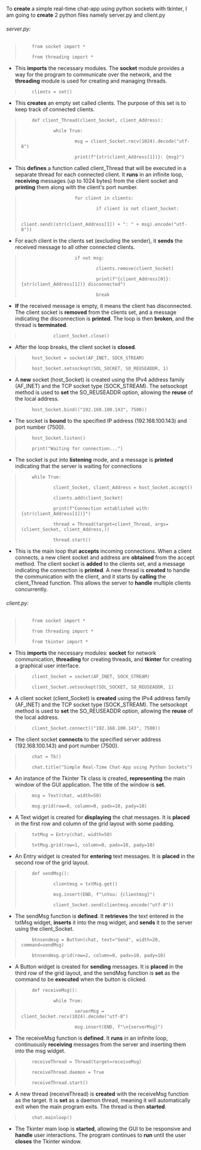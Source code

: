 To **create** a simple real-time chat-app using python sockets with tkinter, I am going to **create** 2 python files namely server.py and client.py

###### server.py:

>         from socket import *
>         
>         from threading import *

- This **imports** the necessary modules. The **socket** module provides a way for the program to communicate over the network, and the **threading** module is used for creating and managing threads.

>         clients = set()

- This **creates** an empty set called clients. The purpose of this set is to keep track of connected clients.

>         def client_Thread(client_Socket, client_Address):
>         
>                 while True:
>                 
>                         msg = client_Socket.recv(1024).decode("utf-8")
>                         
>                         print(f"{str(client_Address[1])}: {msg}")
        
- This **defines** a function called client_Thread that will be executed in a separate thread for each connected client. It **runs** in an infinite loop, **receiving** messages (up to 1024 bytes) from the client socket and **printing** them along with the client's port number.

>                         for client in clients:
>                                 
>                                 if client is not client_Socket:
>                                         
>                                         client.send((str(client_Address[1]) + ": " + msg).encode("utf-8"))
                
- For each client in the clients set (excluding the sender), it **sends** the received message to all other connected clients.

>                         if not msg:
>                         
>                                 clients.remove(client_Socket)
>                                 
>                                 print(f"{client_Address[0]}: {str(client_Address[1])} disconnected")
>                                 
>                                 break
            
- **If** the received message is empty, it means the client has disconnected. The client socket is **removed** from the clients set, and a message indicating the disconnection is **printed**. The loop is then **broken**, and the thread is **terminated**.

>                 client_Socket.close()
    
- After the loop breaks, the client socket is **closed**.

>         host_Socket = socket(AF_INET, SOCK_STREAM)
>                 
>         host_Socket.setsockopt(SOL_SOCKET, SO_REUSEADDR, 1)

- A **new** socket (host_Socket) is created using the IPv4 address family (AF_INET) and the TCP socket type (SOCK_STREAM). The setsockopt method is used to **set** the SO_REUSEADDR option, allowing the **reuse** of the local address.

>         host_Socket.bind(("192.168.100.143", 7500))

- The socket is **bound** to the specified IP address (192.168.100.143) and port number (7500).

>         host_Socket.listen()
>         
>         print("Waiting for connection...")

- The socket is put into **listening** mode, and a message is **printed** indicating that the server is waiting for connections

>         while True:
> 
>                 client_Socket, client_Address = host_Socket.accept()
> 
>                 clients.add(client_Socket)
> 
>                 print(f"Connection established with: {str(client_Address[1])}")
> 
>                 thread = Thread(target=client_Thread, args=(client_Socket, client_Address,))
> 
>                 thread.start()
    
- This is the main loop that **accepts** incoming connections. When a client connects, a new client socket and address are **obtained** from the accept method. The client socket is **added** to the clients set, and a message indicating the connection is **printed**. A new thread is **created** to handle the communication with the client, and it starts by **calling** the client_Thread function. This allows the server to **handle** multiple clients concurrently.

###### client.py:

>         from socket import *
>         
>         from threading import *
>         
>         from tkinter import *

- This **imports** the necessary modules: **socket** for network communication, **threading** for creating threads, and **tkinter** for creating a graphical user interface.

>         client_Socket = socket(AF_INET, SOCK_STREAM)
>         
>         client_Socket.setsockopt(SOL_SOCKET, SO_REUSEADDR, 1)

- A client socket (client_Socket) is **created** using the IPv4 address family (AF_INET) and the TCP socket type (SOCK_STREAM). The setsockopt method is used to **set** the SO_REUSEADDR option, allowing the **reuse** of the local address.

>         client_Socket.connect(("192.168.100.143", 7500))

- The client socket **connects** to the specified server address (192.168.100.143) and port number (7500).

>         chat = Tk()
>         
>         chat.title("Simple Real-Time Chat-App using Python Sockets")

- An instance of the Tkinter Tk class is created, **representing** the main window of the GUI application. The title of the window is **set**.

>         msg = Text(chat, width=50)
>         
>         msg.grid(row=0, column=0, padx=10, pady=10)

- A Text widget is created for **displaying** the chat messages. It is **placed** in the first row and column of the grid layout with some padding.

>         txtMsg = Entry(chat, width=50)
>         
>         txtMsg.grid(row=1, column=0, padx=10, pady=10)

- An Entry widget is created for **entering** text messages. It is **placed** in the second row of the grid layout.

>         def sendMsg():
>         
>                 clientmsg = txtMsg.get()
>                 
>                 msg.insert(END, f"\nYou: {clientmsg}")
>                 
>                 client_Socket.send(clientmsg.encode("utf-8"))
    
- The sendMsg function is **defined**. It **retrieves** the text entered in the txtMsg widget, **inserts** it into the msg widget, and **sends** it to the server using the client_Socket.

>         btnsendmsg = Button(chat, text="Send", width=20, command=sendMsg)
>         
>         btnsendmsg.grid(row=2, column=0, padx=10, pady=10)

- A Button widget is created for **sending** messages. It is **placed** in the third row of the grid layout, and the sendMsg function is **set** as the command to be **executed** when the button is clicked.

>         def receiveMsg():
>         
>                 while True:
>                         
>                         serverMsg = client_Socket.recv(1024).decode("utf-8")
>                         
>                         msg.insert(END, f"\n{serverMsg}")
        
- The receiveMsg function is **defined**. It **runs** in an infinite loop, continuously **receiving** messages from the server and inserting them into the msg widget.

>         receiveThread = Thread(target=receiveMsg)
>         
>         receiveThread.daemon = True
>         
>         receiveThread.start()

- A new thread (receiveThread) is **created** with the receiveMsg function as the target. It is **set** as a daemon thread, meaning it will automatically exit when the main program exits. The thread is then **started**.

>         chat.mainloop()

- The Tkinter main loop is **started**, allowing the GUI to be responsive and **handle** user interactions. The program continues to **run** until the user **closes** the Tkinter window.
